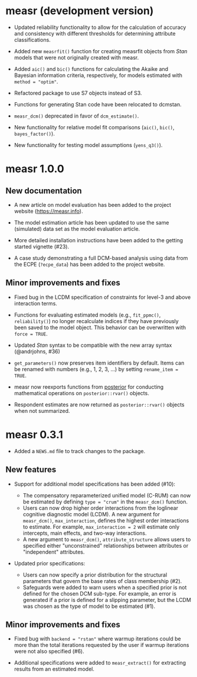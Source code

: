 # measr (development version)

* Updated reliability functionality to allow for the calculation of accuracy and consistency with different thresholds for determining attribute classifications.

* Added new `measrfit()` function for creating measrfit objects from *Stan* models that were not originally created with measr.

* Added `aic()` and `bic()` functions for calculating the Akaike and Bayesian information criteria, respectively, for models estimated with `method = "optim"`.

* Refactored package to use S7 objects instead of S3.

* Functions for generating Stan code have been relocated to dcmstan.

* `measr_dcm()` deprecated in favor of `dcm_estimate()`.

* New functionality for relative model fit comparisons (`aic()`, `bic()`, `bayes_factor()`).

* New functionality for testing model assumptions (`yens_q3()`).

# measr 1.0.0

## New documentation

* A new article on model evaluation has been added to the project website (https://measr.info).

* The model estimation article has been updated to use the same (simulated) data set as the model evaluation article.

* More detailed installation instructions have been added to the getting started vignette (#23).

* A case study demonstrating a full DCM-based analysis using data from the ECPE (`?ecpe_data`) has been added to the project website.

## Minor improvements and fixes

* Fixed bug in the LCDM specification of constraints for level-3 and above interaction terms.

* Functions for evaluating estimated models (e.g., `fit_ppmc()`, `reliability()`) no longer recalculate indices if they have previously been saved to the model object. This behavior can be overwritten with `force = TRUE`.

* Updated *Stan* syntax to be compatible with the new array syntax (@andrjohns, #36)

* `get_parameters()` now preserves item identifiers by default. Items can be renamed with numbers (e.g., 1, 2, 3, ...) by setting `rename_item = TRUE`.

* measr now reexports functions from [posterior](https://mc-stan.org/posterior/) for conducting mathematical operations on `posterior::rvar()` objects.

* Respondent estimates are now returned as `posterior::rvar()` objects when not summarized.

# measr 0.3.1

* Added a `NEWS.md` file to track changes to the package.

## New features

* Support for additional model specifications has been added (#10):
  * The compensatory reparameterized unified model (C-RUM) can now be estimated by defining `type = "crum"` in the `measr_dcm()` function.
  * Users can now drop higher order interactions from the loglinear cognitive diagnostic model (LCDM). A new argument for `measr_dcm()`, `max_interaction`, defines the highest order interactions to estimate. For example, `max_interaction = 2` will estimate only intercepts, main effects, and two-way interactions.
  * A new argument to `measr_dcm()`, `attribute_structure` allows users to specified either "unconstrained" relationships between attributes or "independent" attributes.

* Updated prior specifications:
  * Users can now specify a prior distribution for the structural parameters that govern the base rates of class membership (#2).
  * Safeguards were added to warn users when a specified prior is not defined for the chosen DCM sub-type. For example, an error is generated if a prior is defined for a slipping parameter, but the LCDM was chosen as the type of model to be estimated (#1).

## Minor improvements and fixes

* Fixed bug with `backend = "rstan"` where warmup iterations could be more than the total iterations requested by the user if warmup iterations were not also specified (#6).

* Additional specifications were added to `measr_extract()` for extracting results from an estimated model.
